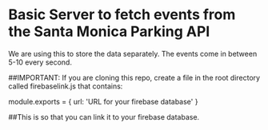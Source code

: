 # Basic Server to fetch events from the Santa Monica Parking API

We are using this to store the data separately. The events come in between 5-10 every second.

##IMPORTANT: If you are cloning this repo, create a file in the root directory called firebaselink.js that contains:

module.exports = { url: 'URL for your firebase database' }

##This is so that you can link it to your firebase database.
